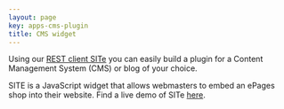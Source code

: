 ```yaml
---
layout: page
key: apps-cms-plugin
title: CMS widget
---
```


Using our [REST client SITe](https://github.com/ePages-de/site) you can easily build a plugin for a Content Management System (CMS) or blog of your choice.

SITE is a JavaScript widget that allows webmasters to embed an ePages shop into their website.
Find a live demo of SITe [here](http://site-production.herokuapp.com/).
